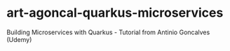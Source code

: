 # art-agoncal-quarkus-microservices
Building Microservices with Quarkus - Tutorial from Antinio Goncalves (Udemy)
